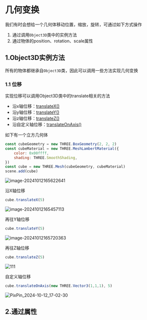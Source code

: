 # 几何变换

我们有时会想给一个几何体移动位置，缩放，旋转，可通过如下方式操作

1. 通过调用`Object3D`类中的实例方法
2. 通过物体的position、rotation、scale属性



## 1.Object3D实例方法

所有的物体都继承自`Object3D`类，因此可以调用一些方法实现几何变换

### 1.1 位移

实现位移可以调用Object3D类中的translate相关的方法

- 沿x轴位移：[translateX()](../核心/01.Object3D#translateX()) 
- 沿y轴位移：[translateY()]()
- 沿z轴位移：[translateZ()]()
- 沿自定义轴位移：[translateOnAxis()]()

如下有一个立方几何体

```js
const cubeGeometry = new THREE.BoxGeometry(2, 2, 2) 
const cubeMaterial = new THREE.MeshLambertMaterial({
    color: 0x00ffff,
    shading: THREE.SmoothShading,
})
const cube = new THREE.Mesh(cubeGeometry, cubeMaterial)
scene.add(cube) 
```

![image-20241012165622641](https://gitee.com/xarzhi/picture/raw/master/img/image-20241012165622641.png)

沿X轴位移

```js
cube.translateX(5)
```

![image-20241012165457113](https://gitee.com/xarzhi/picture/raw/master/img/image-20241012165457113.png)

再往Y轴位移

```js
cube.translateY(5)
```

![image-20241012165720363](https://gitee.com/xarzhi/picture/raw/master/img/image-20241012165720363.png)

再往Z轴位移

```js
cube.translateZ(5)
```

![111](https://gitee.com/xarzhi/picture/raw/master/img/111.gif)

自定义轴位移

```js
cube.translateOnAxis(new THREE.Vector3(1,1,1), 5)
```

![PixPin_2024-10-12_17-02-30](https://gitee.com/xarzhi/picture/raw/master/img/PixPin_2024-10-12_17-02-30.gif)



## 2.通过属性